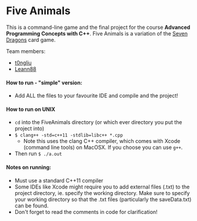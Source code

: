# Five Animals

This is a command-line game and the final project for the course **Advanced Programming Concepts with C++**. Five Animals is a variation of the [Seven Dragons](http://www.looneylabs.com/games/seven-dragons) card game.

Team members:

* [t0ngliu](https://github.com/t0ngliu "t0ngliu profile")
* [Leann88](https://github.com/Leann88 "Leann88 profile")

#### How to run - "simple" version:

* Add ALL the files to your favourite IDE and compile and the project! 

#### How to run on UNIX
* `cd` into the FiveAnimals directory (or which ever directory you put the project into)
* `$ clang++ -std=c++11 -stdlib=libc++ *.cpp`
  * Note this uses the clang C++ compiler, which comes with Xcode (command line tools) on MacOSX. If you choose you can use `g++`.
* Then run `$ ./a.out`

#### Notes on running:
	
* Must use a standard C++11 compiler 
* Some IDEs like Xcode might require you to add external files (.txt) to the project directory, ie. specify the working directory. Make sure to specify your working directory so that the .txt files (particularly the saveData.txt) can be found.
* Don't forget to read the comments in code for clarification!
